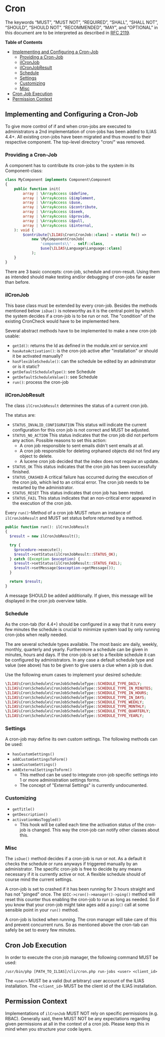 # Cron

The keywords “MUST”, “MUST NOT”, “REQUIRED”, “SHALL”,
“SHALL NOT”, “SHOULD”, “SHOULD NOT”, “RECOMMENDED”, “MAY”,
and “OPTIONAL” in this document are to be interpreted as
described in [RFC 2119](https://www.ietf.org/rfc/rfc2119.txt).

**Table of Contents**
* [Implementing and Configuring a Cron-Job](#implementing-and-configuring-a-cron-job)
  * [Providing a Cron-Job](#providing-a-cron-job)
  * [ilCronJob](#ilcronjob)
  * [ilCronJobResult](#ilCronJobResult)
  * [Schedule](#schedule)
  * [Settings](#settings)
  * [Customizing](#custimizing) 
  * [Misc](#misc)
* [Cron Job Execution](#cron-job-execution)
* [Permission Context](#permission-context)


## Implementing and Configuring a Cron-Job

To give more control of if and when cron-jobs are executed to administrators a 2nd implementation of cron-jobs
has been added to ILIAS 4.4+. All existing cron-jobs have been migrated and thus moved to their respective component.
The top-level directory "cron/" was removed.

### Providing a Cron-Job

A component has to contribute its cron-jobs to the system in its Component-class:
```php
class MyComponent implements Component\Component
{
    public function init(
        array | \ArrayAccess &$define,
        array | \ArrayAccess &$implement,
        array | \ArrayAccess &$use,
        array | \ArrayAccess &$contribute,
        array | \ArrayAccess &$seek,
        array | \ArrayAccess &$provide,
        array | \ArrayAccess &$pull,
        array | \ArrayAccess &$internal,
    ): void {
        $contribute[\ILIAS\Cron\CronJob::class] = static fn() =>
            new \MyComponentCronJob(
                'components\\' . self::class,
                $use[\ILIAS\Language\Language::class]
            );
    }
}
```

There are 3 basic concepts: cron-job, schedule and cron-result. Using them as intended should make testing
and/or debugging of cron-jobs far easier than before.

### ilCronJob

This base class must be extended by every cron-job. Besides the methods mentioned below `isDue()`
is noteworthy as it is the central point by which the system decides if a cron-job is to be run or not.
The "condition" of the existing CronCheck would have to be implemented here.

Several abstract methods have to be implemented to make a new cron-job usable:

- `getId()`: returns the Id as defined in the module.xml or service.xml
- `hasAutoActivation()`: is the cron-job active after "installation" or should it be activated manually?
- `hasFlexibleSchedule()`: can the schedule be edited by an adminstrator or is it static?
- `getDefaultScheduleType()`: see Schedule
- `getDefaultScheduleValue()`: see Schedule
- `run()`: process the cron-job

### ilCronJobResult

The class `ilCronJobResult` determines the status of a current cron job.

The status are:
* `STATUS_INVALID_CONFIGURATION`
  This status will indicate the current configuration
  for this cron job is not correct and MUST be adjusted.
* `STATUS_NO_ACTION`
This status indicates that the cron job did not perform any action.
Possible reasons to set this action:
  * A cron job responsible to sent emails didn't sent emails at all.
  * A cron job responsible for deleting orphaned objects did not find any object to delete.
  * A lucene cron job decided that the index does not require an update.
* `STATUS_OK`
  This status indicates that the cron job has been successfully finished.
* `STATUS_CRASHED`
  A critical failure has occurred during
  the execution of the cron job, which led
  to an critical error.
  The cron job needs to be restarted by
  the administrator.
* `STATUS_RESET`
  This status indicates that cron job has been rested.
* `STATUS_FAIL`
  This status indicates that an non-critical
  error appeared in the execution of the cron
  job.

Every `run()`-Method of a cron job MUST return
an instance of `ilCronJobResult`
and MUST set status before returned by a method.

```php
public function run(): ilCronJobResult
{
  $result = new ilCronJobResult();

  try {
    $procedure->execute();
    $result->setStatus(ilCronJobResult::STATUS_OK);
  } catch (Exception $exception) {
    $result->setStatus(ilCronJobResult::STATUS_FAIL);
    $result->setMessage($exception->getMessage());
  }

  return $result;
}
```

A message SHOULD be added additionally.
If given, this message will be displayed in the cron job overview table.

### Schedule

As the cron-tab (for 4.4+) should be configured in a way that it runs every few minutes the schedule is
crucial to minimize system load by only running cron-jobs when really needed.

The are several schedule types available. The most basic are daily, weekly, monthly, quarterly and yearly.
Furthermore a schedule can be given in minutes, hours and days.
If the cron-job is set to a flexible schedule it can be configured by administrators. In any case a default
schedule type and value (see above) has to be given to give users a clue when a job is due.

Use the following enum cases to implement your desired schedule:

```php
\ILIAS\Cron\Schedule\CronJobScheduleType::SCHEDULE_TYPE_DAILY;
\ILIAS\Cron\Schedule\CronJobScheduleType::SCHEDULE_TYPE_IN_MINUTES;
\ILIAS\Cron\Schedule\CronJobScheduleType::SCHEDULE_TYPE_IN_HOURS;
\ILIAS\Cron\Schedule\CronJobScheduleType::SCHEDULE_TYPE_IN_DAYS;
\ILIAS\Cron\Schedule\CronJobScheduleType::SCHEDULE_TYPE_WEEKLY;
\ILIAS\Cron\Schedule\CronJobScheduleType::SCHEDULE_TYPE_MONTHLY;
\ILIAS\Cron\Schedule\CronJobScheduleType::SCHEDULE_TYPE_QUARTERLY;
\ILIAS\Cron\Schedule\CronJobScheduleType::SCHEDULE_TYPE_YEARLY;
```

### Settings

A cron-job may define its own custom settings. The following methods can be used:

- `hasCustomSettings()`
- `addCustomSettingsToForm()`
- `saveCustomSettings()`
- `addExternalSettingsToForm()`
  - This method can be used to integrate cron-job specific settings into 1 or more administration settings forms.
  - The concept of "External Settings" is currently undocumented.

### Customizing

- `getTitle()`
- `getDescription()`
- `activationWasToggled()`
  - This hook will be called each time the activation status of the cron-job is changed.
    This way the cron-job can notify other classes about this.

### Misc

The `isDue()` method decides if a cron-job is run or not. As a default it checks the schedule or runs anyways
if triggered manually by an administrator. The specific cron-job is free to decide by any means necessary
if it is currently active or not. A flexible schedule should of course mind the current settings.

A cron-job is set to crashed if it has been running for 3 hours straight and has not "pinged" once.
The `$DIC->cron()->manager()->ping()` method will reset this counter thus enabling the cron-job to run as
long as needed. So if you know that your cron-job might take ages add a `ping()` call at some sensible point
in your `run()` method.

A cron-job is locked when running. The cron manager will take care of this and prevent concurrent runs.
So as mentioned above the cron-tab can safely be set to every few minutes.

## Cron Job Execution

In order to execute the cron job manager, the following command MUST be used:

```shell
/usr/bin/php [PATH_TO_ILIAS]/cli/cron.php run-jobs <user> <client_id>
```

The `<user>` MUST be a valid (but arbitrary) user account of the ILIAS installation.
The `<client_id>` MUST be the client id of the ILIAS installation.

## Permission Context

Implementations of `ilCronJob` MUST NOT rely on specific permissions (e.g. RBAC).
Generally said, there MUST NOT be any expectations regarding given permissions
at all in the context of a cron job. Please keep this in mind when you structure
your code layers.